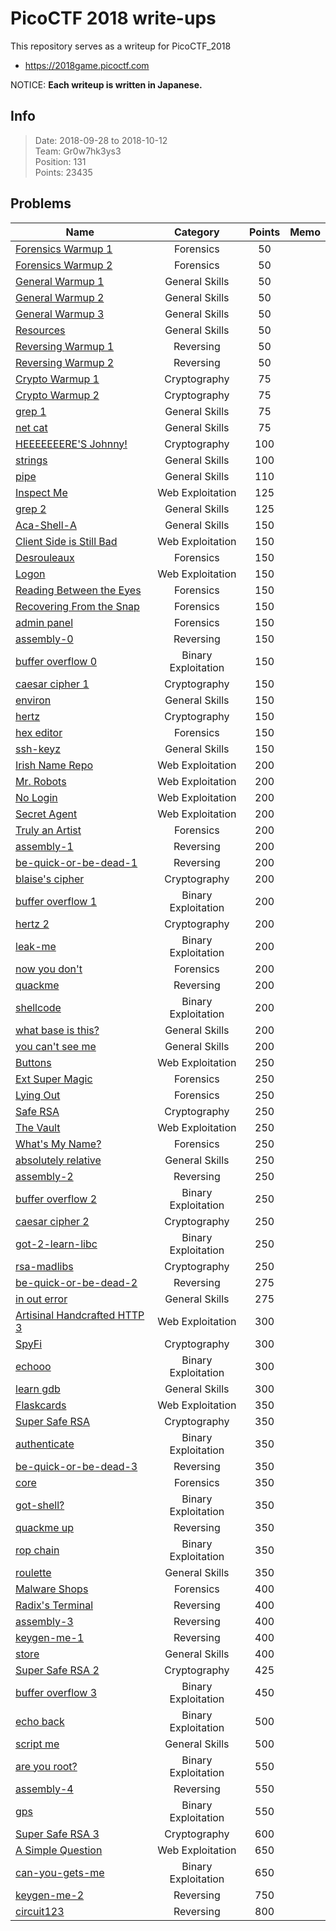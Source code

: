 # PicoCTF 2018 write-ups
This repository serves as a writeup for PicoCTF_2018  
* <https://2018game.picoctf.com>

NOTICE: **Each writeup is written in Japanese.**

## Info
	
> Date: 2018-09-28 to 2018-10-12  
> Team:  Gr0w7hk3ys3  
> Position: 131  
> Points:  23435

## Problems
Name | Category | Points | Memo
----------|:--------:|:------:| -------
[Forensics Warmup 1](./Forensics/Forensics_Warmup_1) | Forensics | 50 | 
[Forensics Warmup 2](./Forensics/Forensics_Warmup_2) | Forensics | 50 | 
[General Warmup 1](./General_Skills/General_Warmup_1) | General Skills | 50 | 
[General Warmup 2](./General_Skills/General_Warmup_2) | General Skills | 50 | 
[General Warmup 3](./General_Skills/General_Warmup_3) | General Skills | 50 | 
[Resources](./General_Skills/Resources) | General Skills | 50 | 
[Reversing Warmup 1](./Reversing/Reversing_Warmup_1) | Reversing | 50 | 
[Reversing Warmup 2](./Reversing/Reversing_Warmup_2) | Reversing | 50 | 
[Crypto Warmup 1](./Cryptography/Crypto_Warmup_1) | Cryptography | 75 | 
[Crypto Warmup 2](./Cryptography/Crypto_Warmup_2) | Cryptography | 75 | 
[grep 1](./General_Skills/grep_1) | General Skills | 75 | 
[net cat](./General_Skills/net_cat) | General Skills | 75 | 
[HEEEEEEERE'S Johnny!](./Cryptography/HEEEEEEERE'S_Johnny!) | Cryptography | 100 | 
[strings](./General_Skills/strings) | General Skills | 100 | 
[pipe](./General_Skills/pipe) | General Skills | 110 | 
[Inspect Me](./Web_Exploitation/Inspect_Me) | Web Exploitation | 125 | 
[grep 2](./General_Skills/grep_2) | General Skills | 125 | 
[Aca-Shell-A](./General_Skills/Aca-Shell-A) | General Skills | 150 | 
[Client Side is Still Bad](./Web_Exploitation/Client_Side_is_Still_Bad) | Web Exploitation | 150 | 
[Desrouleaux](./Forensics/Desrouleaux) | Forensics | 150 | 
[Logon](./Web_Exploitation/Logon) | Web Exploitation | 150 | 
[Reading Between the Eyes](./Forensics/Reading_Between_the_Eyes) | Forensics | 150 | 
[Recovering From the Snap](./Forensics/Recovering_From_the_Snap) | Forensics | 150 | 
[admin panel](./Forensics/admin_panel) | Forensics | 150 | 
[assembly-0](./Reversing/assembly-0) | Reversing | 150 | 
[buffer overflow 0](./Binary_Exploitation/buffer_overflow_0) | Binary Exploitation | 150 | 
[caesar cipher 1](./Cryptography/caesar_cipher_1) | Cryptography | 150 | 
[environ](./General_Skills/environ) | General Skills | 150 | 
[hertz](./Cryptography/hertz) | Cryptography | 150 | 
[hex editor](./Forensics/hex_editor) | Forensics | 150 | 
[ssh-keyz](./General_Skills/ssh-keyz) | General Skills | 150 | 
[Irish Name Repo](./Web_Exploitation/Irish_Name_Repo) | Web Exploitation | 200 | 
[Mr. Robots](./Web_Exploitation/Mr._Robots) | Web Exploitation | 200 | 
[No Login](./Web_Exploitation/No_Login) | Web Exploitation | 200 | 
[Secret Agent](./Web_Exploitation/Secret_Agent) | Web Exploitation | 200 | 
[Truly an Artist](./Forensics/Truly_an_Artist) | Forensics | 200 | 
[assembly-1](./Reversing/assembly-1) | Reversing | 200 | 
[be-quick-or-be-dead-1](./Reversing/be-quick-or-be-dead-1) | Reversing | 200 | 
[blaise's cipher](./Cryptography/blaise's_cipher) | Cryptography | 200 | 
[buffer overflow 1](./Binary_Exploitation/buffer_overflow_1) | Binary Exploitation | 200 | 
[hertz 2](./Cryptography/hertz_2) | Cryptography | 200 | 
[leak-me](./Binary_Exploitation/leak-me) | Binary Exploitation | 200 | 
[now you don't](./Forensics/now_you_don't) | Forensics | 200 | 
[quackme](./Reversing/quackme) | Reversing | 200 | 
[shellcode](./Binary_Exploitation/shellcode) | Binary Exploitation | 200 | 
[what base is this?](./General_Skills/what_base_is_this?) | General Skills | 200 | 
[you can't see me](./General_Skills/you_can't_see_me) | General Skills | 200 | 
[Buttons](./Web_Exploitation/Buttons) | Web Exploitation | 250 | 
[Ext Super Magic](./Forensics/Ext_Super_Magic) | Forensics | 250 | 
[Lying Out](./Forensics/Lying_Out) | Forensics | 250 | 
[Safe RSA](./Cryptography/Safe_RSA) | Cryptography | 250 | 
[The Vault](./Web_Exploitation/The_Vault) | Web Exploitation | 250 | 
[What's My Name?](./Forensics/What's_My_Name?) | Forensics | 250 | 
[absolutely relative](./General_Skills/absolutely_relative) | General Skills | 250 | 
[assembly-2](./Reversing/assembly-2) | Reversing | 250 | 
[buffer overflow 2](./Binary_Exploitation/buffer_overflow_2) | Binary Exploitation | 250 | 
[caesar cipher 2](./Cryptography/caesar_cipher_2) | Cryptography | 250 | 
[got-2-learn-libc](./Binary_Exploitation/got-2-learn-libc) | Binary Exploitation | 250 | 
[rsa-madlibs](./Cryptography/rsa-madlibs) | Cryptography | 250 | 
[be-quick-or-be-dead-2](./Reversing/be-quick-or-be-dead-2) | Reversing | 275 | 
[in out error](./General_Skills/in_out_error) | General Skills | 275 | 
[Artisinal Handcrafted HTTP 3](./Web_Exploitation/Artisinal_Handcrafted_HTTP_3) | Web Exploitation | 300 | 
[SpyFi](./Cryptography/SpyFi) | Cryptography | 300 | 
[echooo](./Binary_Exploitation/echooo) | Binary Exploitation | 300 | 
[learn gdb](./General_Skills/learn_gdb) | General Skills | 300 | 
[Flaskcards](./Web_Exploitation/Flaskcards) | Web Exploitation | 350 | 
[Super Safe RSA](./Cryptography/Super_Safe_RSA) | Cryptography | 350 | 
[authenticate](./Binary_Exploitation/authenticate) | Binary Exploitation | 350 | 
[be-quick-or-be-dead-3](./Reversing/be-quick-or-be-dead-3) | Reversing | 350 | 
[core](./Forensics/core) | Forensics | 350 | 
[got-shell?](./Binary_Exploitation/got-shell?) | Binary Exploitation | 350 | 
[quackme up](./Reversing/quackme_up) | Reversing | 350 | 
[rop chain](./Binary_Exploitation/rop_chain) | Binary Exploitation | 350 | 
[roulette](./General_Skills/roulette) | General Skills | 350 | 
[Malware Shops](./Forensics/Malware_Shops) | Forensics | 400 | 
[Radix's Terminal](./Reversing/Radix's_Terminal) | Reversing | 400 | 
[assembly-3](./Reversing/assembly-3) | Reversing | 400 | 
[keygen-me-1](./Reversing/keygen-me-1) | Reversing | 400 | 
[store](./General_Skills/store) | General Skills | 400 | 
[Super Safe RSA 2](./Cryptography/Super_Safe_RSA_2) | Cryptography | 425 | 
[buffer overflow 3](./Binary_Exploitation/buffer_overflow_3) | Binary Exploitation | 450 | 
[echo back](./Binary_Exploitation/echo_back) | Binary Exploitation | 500 | 
[script me](./General_Skills/script_me) | General Skills | 500 | 
[are you root?](./Binary_Exploitation/are_you_root?) | Binary Exploitation | 550 | 
[assembly-4](./Reversing/assembly-4) | Reversing | 550 | 
[gps](./Binary_Exploitation/gps) | Binary Exploitation | 550 | 
[Super Safe RSA 3](./Cryptography/Super_Safe_RSA_3) | Cryptography | 600 | 
[A Simple Question](./Web_Exploitation/A_Simple_Question) | Web Exploitation | 650 | 
[can-you-gets-me](./Binary_Exploitation/can-you-gets-me) | Binary Exploitation | 650 | 
[keygen-me-2](./Reversing/keygen-me-2) | Reversing | 750 | 
[circuit123](./Reversing/circuit123) | Reversing | 800 | 
